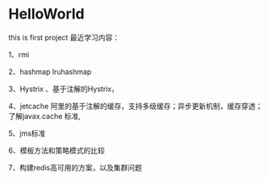 # HelloWorld

this is first project
最近学习内容：

1、rmi

2、hashmap lruhashmap 

3、Hystrix 、基于注解的Hystrix，

4、jetcache 阿里的基于注解的缓存，支持多级缓存；异步更新机制，缓存穿透；了解javax.cache 标准,

5、jms标准

6、模板方法和策略模式的比较

7、构建redis高可用的方案，以及集群问题
